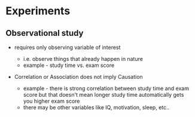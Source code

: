 # Experiments

## Observational study

* requires only observing variable of interest
  * i.e. observe things that already happen in nature
  * example - study time vs. exam score

* Correlation or Association does not imply Causation
  * example - there is strong correlation between study time and exam score but that doesn't mean longer study time automatically gets you higher exam score
  * there may be other variables like IQ, motivation, sleep, etc..
